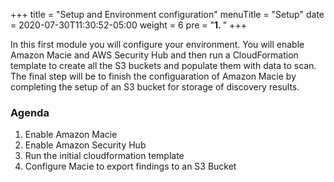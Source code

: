 +++
title = "Setup and Environment configuration"
menuTitle = "Setup"
date = 2020-07-30T11:30:52-05:00
weight = 6
pre = "<b>1. </b>"
+++

In this first module you will configure your environment.  You will enable Amazon Macie and AWS Security Hub and then run a CloudFormation template to create all the S3 buckets and populate them with data to scan.  The final step will be to finish the configuaration of Amazon Macie by completing the setup of an S3 bucket for storage of discovery results.  

### Agenda
1. Enable Amazon Macie
2. Enable Amazon Security Hub
3. Run the initial cloudformation template
4. Configure Macie to export findings to an S3 Bucket